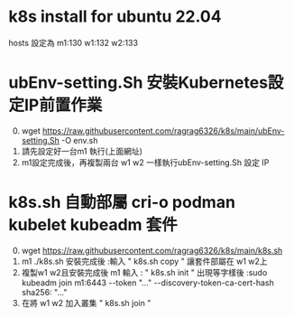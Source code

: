 # k8s install for ubuntu 22.04

hosts 設定為 
m1:130
w1:132
w2:133

# ubEnv-setting.Sh  安裝Kubernetes設定IP前置作業
0. wget https://raw.githubusercontent.com/ragrag6326/k8s/main/ubEnv-setting.Sh -O env.sh
1. 請先設定好一台m1 執行(上面網址)
2. m1設定完成後，再複製兩台 w1 w2 一樣執行ubEnv-setting.Sh 設定 IP 

# k8s.sh 自動部屬 cri-o podman kubelet kubeadm 套件
  0. wget https://raw.githubusercontent.com/ragrag6326/k8s/main/k8s.sh 
  1. m1 ./k8s.sh 安裝完成後 :輸入 " k8s.sh copy " 讓套件部屬在 w1 w2上
  2. 複製w1 w2且安裝完成後 m1 輸入 : " k8s.sh init " 
     出現等字樣後 :sudo kubeadm join m1:6443 --token "..."  --discovery-token-ca-cert-hash sha256: "..."
  3. 在將 w1 w2 加入叢集  " k8s.sh join " 


